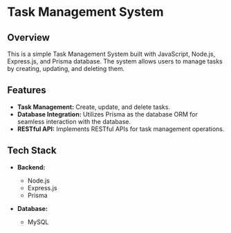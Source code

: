 # Task Management System

## Overview

This is a simple Task Management System built with JavaScript, Node.js, Express.js, and Prisma database. The system allows users to manage tasks by creating, updating, and deleting them.

## Features

- **Task Management:** Create, update, and delete tasks.
- **Database Integration:** Utilizes Prisma as the database ORM for seamless interaction with the database.
- **RESTful API:** Implements RESTful APIs for task management operations.

## Tech Stack

- **Backend:**
  - Node.js
  - Express.js
  - Prisma

- **Database:**
  -  MySQL


